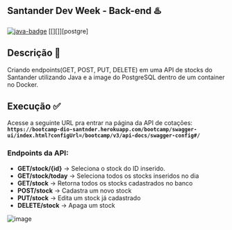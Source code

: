 ## Santander Dev Week - Back-end ♨️
[![java-badge][java-img]][java] [[][]][postgre]

[java-img]: https://img.shields.io/badge/Java-v8-orange
[java]: https://www.java.com/pt-BR/download/

## Descrição 📌
Criando endpoints(GET, POST, PUT, DELETE) em uma API de stocks do Santander utilizando Java e a image do PostgreSQL dentro de um container no Docker.

## Execução ✅
Acesse a seguinte URL pra entrar na página da API de cotações: **`https://bootcamp-dio-santnder.herokuapp.com/bootcamp/swagger-ui/index.html?configUrl=/bootcamp/v3/api-docs/swagger-config#/`**


### Endpoints da API: 
* __GET/stock/{id}__ -> Seleciona o stock do ID inserido.
* __GET/stock/today__ -> Seleciona todos os stocks inseridos no dia
* __GET/stock__ -> Retorna todos os stocks cadastrados no banco
* __POST/stock__ -> Cadastra um novo stock
* __PUT/stock__ -> Edita um stock já cadastrado
* __DELETE/stock__ -> Apaga um stock

![image](https://user-images.githubusercontent.com/61299540/122330552-c3b4e680-cf09-11eb-907b-ed2589dd1cdc.png)
